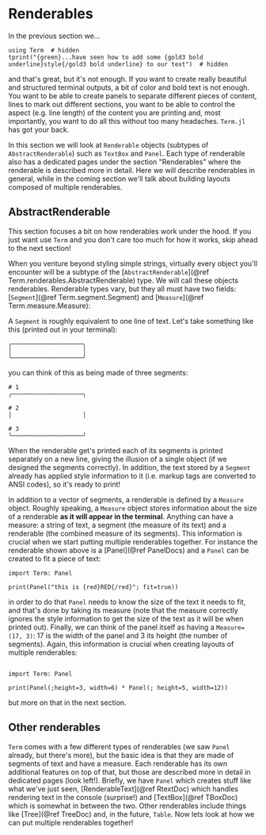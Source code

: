 # Renderables
In the previous section we...
```@example
using Term  # hidden
tprint("{green}...have seen how to add some {gold3 bold underline}style{/gold3 bold underline} to our text")  # hidden
```

and that's great, but it's not enough. If you want to create really beautiful and structured terminal outputs, a bit of color and bold text is not enough. You want to be able to create panels to separate different pieces of content, lines to mark out different sections, you want to be able to control the aspect (e.g. line length) of the content you are printing and, most importantly, you want to do all this without too many headaches. `Term.jl` has got your back.

In this section we will look at `Renderable` objects (subtypes of `AbstractRenderable`) such as `TextBox` and `Panel`. Each type of renderable also has a dedicated pages under the section "Renderables" where the renderable is described more in detail. Here we will describe renderables in general, while in the coming section we'll talk about building layouts composed of multiple renderables. 


## AbstractRenderable
This section focuses a bit on how renderables work under the hood. If you just want use `Term` and you don't care too much for how it works, skip ahead to the next section!


When you venture beyond styling simple strings, virtually every object you'll encounter will be a subtype of the  [`AbstractRenderable`](@ref Term.renderables.AbstractRenderable) type. We will call these objects renderables. Renderable types vary, but they all must have two fields: [`Segment`](@ref Term.segment.Segment) and [`Measure`](@ref Term.measure.Measure):


A `Segment` is roughly equivalent to one line of text. Let's take something like this (printed out in your terminal):
```
╭────────────────────╮
│                    │
╰────────────────────╯
```
you can think of this as being made of three segments:
```
# 1
╭────────────────────╮

# 2
│                    │

# 3
╰────────────────────╯
```

When the renderable get's printed each of its segments is printed separately on a new line, giving the illusion of a single object (if we designed the segments correctly). 
In addition, the text stored by a `Segment` already has applied style information to it (i.e. markup tags are converted to ANSI codes), so it's ready to print!

In addition to a vector of segments, a renderable is defined by a `Measure` object. Roughly speaking, a `Measure` object stores information about the size of a renderable **as it will appear in the terminal**. Anything can have a measure: a string of text, a segment (the measure of its text) and a renderable (the combined measure of its segments). This information is crucial when we start putting multiple renderables together. For instance the renderable shown above is a [Panel](@ref PanelDocs) and a `Panel` can be created to fit a piece of text:

```@example
import Term: Panel

print(Panel("this is {red}RED{/red}"; fit=true))
```

in order to do that `Panel` needs to know the size of the text it needs to fit, and that's done by taking its measure (note that the measure correctly ignores the style information to get the size of the text as it will be when printed out).
Finally, we can think of the panel itself as having a `Measure=(17, 3)`: 17 is the width of the panel and 3 its height (the number of segments). Again, this information is crucial when creating layouts of multiple renderables:
```@example

import Term: Panel

print(Panel(;height=3, width=6) * Panel(; height=5, width=12))
```
but more on that in the next section. 


## Other renderables
`Term` comes with a few different types of renderables (we saw `Panel` already, but there's more), but the basic idea is that they are made of segments of text and have a measure. Each renderable has its own additional features on top of that, but those are described more in detail in dedicated pages (look left!).
Briefly, we have `Panel` which creates stuff like what we've just seen, [RenderableText](@ref RtextDoc) which handles rendering text in the console (surprise!) and [TextBox](@ref TBoxDoc) which is somewhat in between the two. Other renderables include things like [Tree](@ref TreeDoc) and, in the future, `Table`. Now lets look at how we can put multiple renderables together!

